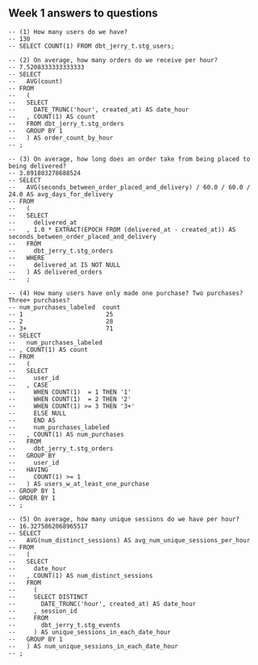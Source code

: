 ## Week 1 answers to questions

    -- (1) How many users do we have?
    -- 130
    -- SELECT COUNT(1) FROM dbt_jerry_t.stg_users;

    -- (2) On average, how many orders do we receive per hour?
    -- 7.5208333333333333
    -- SELECT
    --   AVG(count)
    -- FROM
    --   (
    --   SELECT 
    --     DATE_TRUNC('hour', created_at) AS date_hour
    --   , COUNT(1) AS count
    --   FROM dbt_jerry_t.stg_orders
    --   GROUP BY 1
    --   ) AS order_count_by_hour
    -- ;

    -- (3) On average, how long does an order take from being placed to being delivered?
    -- 3.891803278688524
    -- SELECT
    --   AVG(seconds_between_order_placed_and_delivery) / 60.0 / 60.0 / 24.0 AS avg_days_for_delivery
    -- FROM
    --   (
    --   SELECT
    --     delivered_at
    --   , 1.0 * EXTRACT(EPOCH FROM (delivered_at - created_at)) AS seconds_between_order_placed_and_delivery
    --   FROM
    --     dbt_jerry_t.stg_orders
    --   WHERE
    --     delivered_at IS NOT NULL
    --   ) AS delivered_orders
    --   ;

    -- (4) How many users have only made one purchase? Two purchases? Three+ purchases?
    -- num_purchases_labeled  count
    -- 1                       25
    -- 2                       28
    -- 3+                      71
    -- SELECT
    --   num_purchases_labeled
    -- , COUNT(1) AS count
    -- FROM
    --   (
    --   SELECT
    --     user_id
    --   , CASE 
    --     WHEN COUNT(1)  = 1 THEN '1'
    --     WHEN COUNT(1)  = 2 THEN '2'
    --     WHEN COUNT(1) >= 3 THEN '3+'
    --     ELSE NULL 
    --     END AS 
    --     num_purchases_labeled
    --   , COUNT(1) AS num_purchases
    --   FROM
    --     dbt_jerry_t.stg_orders
    --   GROUP BY 
    --     user_id
    --   HAVING
    --     COUNT(1) >= 1
    --   ) AS users_w_at_least_one_purchase
    -- GROUP BY 1
    -- ORDER BY 1
    -- ;

    -- (5) On average, how many unique sessions do we have per hour?
    -- 16.3275862068965517
    -- SELECT
    --   AVG(num_distinct_sessions) AS avg_num_unique_sessions_per_hour
    -- FROM
    --   (
    --   SELECT
    --     date_hour
    --   , COUNT(1) AS num_distinct_sessions
    --   FROM
    --     (
    --     SELECT DISTINCT
    --       DATE_TRUNC('hour', created_at) AS date_hour
    --     , session_id
    --     FROM
    --       dbt_jerry_t.stg_events
    --     ) AS unique_sessions_in_each_date_hour
    --   GROUP BY 1
    --   ) AS num_unique_sessions_in_each_date_hour
    -- ;
